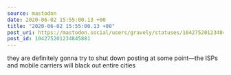 ```yaml
---
source: mastodon
date: 2020-06-02 15:55:00.13 +00
title: "2020-06-02 15:55:00.13 +00"
post_uri: https://mastodon.social/users/gravely/statuses/104275201234845881
post_id: 104275201234845881
---
```

they are definitely gonna try to shut down posting at some point—the ISPs and mobile carriers will black out entire cities



